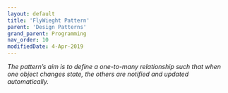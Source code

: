 ```yaml
---
layout: default
title: 'FlyWieght Pattern'
parent: 'Design Patterns'
grand_parent: Programming
nav_order: 10
modifiedDate: 4-Apr-2019
---
```

<em> The pattern’s aim is to define a one-to-many relationship such that when one object changes state, the others are notified and updated automatically.</em>
